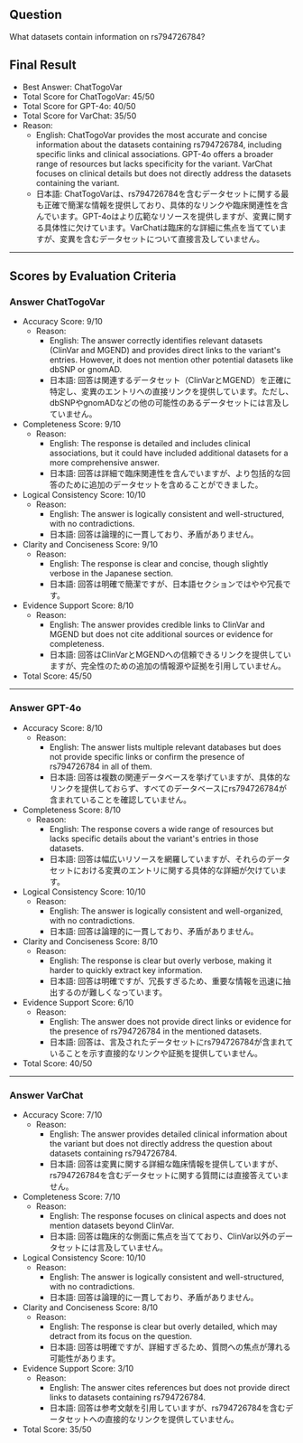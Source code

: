 ## Question

What datasets contain information on rs794726784?

## Final Result

- Best Answer: ChatTogoVar
- Total Score for ChatTogoVar: 45/50
- Total Score for GPT-4o: 40/50
- Total Score for VarChat: 35/50
- Reason:
  - English: ChatTogoVar provides the most accurate and concise information about the datasets containing rs794726784, including specific links and clinical associations. GPT-4o offers a broader range of resources but lacks specificity for the variant. VarChat focuses on clinical details but does not directly address the datasets containing the variant.
  - 日本語: ChatTogoVarは、rs794726784を含むデータセットに関する最も正確で簡潔な情報を提供しており、具体的なリンクや臨床関連性を含んでいます。GPT-4oはより広範なリソースを提供しますが、変異に関する具体性に欠けています。VarChatは臨床的な詳細に焦点を当てていますが、変異を含むデータセットについて直接言及していません。

---

## Scores by Evaluation Criteria

### Answer ChatTogoVar
- Accuracy Score: 9/10
  - Reason: 
    - English: The answer correctly identifies relevant datasets (ClinVar and MGEND) and provides direct links to the variant's entries. However, it does not mention other potential datasets like dbSNP or gnomAD.
    - 日本語: 回答は関連するデータセット（ClinVarとMGEND）を正確に特定し、変異のエントリへの直接リンクを提供しています。ただし、dbSNPやgnomADなどの他の可能性のあるデータセットには言及していません。
- Completeness Score: 9/10
  - Reason: 
    - English: The response is detailed and includes clinical associations, but it could have included additional datasets for a more comprehensive answer.
    - 日本語: 回答は詳細で臨床関連性を含んでいますが、より包括的な回答のために追加のデータセットを含めることができました。
- Logical Consistency Score: 10/10
  - Reason: 
    - English: The answer is logically consistent and well-structured, with no contradictions.
    - 日本語: 回答は論理的に一貫しており、矛盾がありません。
- Clarity and Conciseness Score: 9/10
  - Reason: 
    - English: The response is clear and concise, though slightly verbose in the Japanese section.
    - 日本語: 回答は明確で簡潔ですが、日本語セクションではやや冗長です。
- Evidence Support Score: 8/10
  - Reason: 
    - English: The answer provides credible links to ClinVar and MGEND but does not cite additional sources or evidence for completeness.
    - 日本語: 回答はClinVarとMGENDへの信頼できるリンクを提供していますが、完全性のための追加の情報源や証拠を引用していません。
- Total Score: 45/50

---

### Answer GPT-4o
- Accuracy Score: 8/10
  - Reason: 
    - English: The answer lists multiple relevant databases but does not provide specific links or confirm the presence of rs794726784 in all of them.
    - 日本語: 回答は複数の関連データベースを挙げていますが、具体的なリンクを提供しておらず、すべてのデータベースにrs794726784が含まれていることを確認していません。
- Completeness Score: 8/10
  - Reason: 
    - English: The response covers a wide range of resources but lacks specific details about the variant's entries in those datasets.
    - 日本語: 回答は幅広いリソースを網羅していますが、それらのデータセットにおける変異のエントリに関する具体的な詳細が欠けています。
- Logical Consistency Score: 10/10
  - Reason: 
    - English: The answer is logically consistent and well-organized, with no contradictions.
    - 日本語: 回答は論理的に一貫しており、矛盾がありません。
- Clarity and Conciseness Score: 8/10
  - Reason: 
    - English: The response is clear but overly verbose, making it harder to quickly extract key information.
    - 日本語: 回答は明確ですが、冗長すぎるため、重要な情報を迅速に抽出するのが難しくなっています。
- Evidence Support Score: 6/10
  - Reason: 
    - English: The answer does not provide direct links or evidence for the presence of rs794726784 in the mentioned datasets.
    - 日本語: 回答は、言及されたデータセットにrs794726784が含まれていることを示す直接的なリンクや証拠を提供していません。
- Total Score: 40/50

---

### Answer VarChat
- Accuracy Score: 7/10
  - Reason: 
    - English: The answer provides detailed clinical information about the variant but does not directly address the question about datasets containing rs794726784.
    - 日本語: 回答は変異に関する詳細な臨床情報を提供していますが、rs794726784を含むデータセットに関する質問には直接答えていません。
- Completeness Score: 7/10
  - Reason: 
    - English: The response focuses on clinical aspects and does not mention datasets beyond ClinVar.
    - 日本語: 回答は臨床的な側面に焦点を当てており、ClinVar以外のデータセットには言及していません。
- Logical Consistency Score: 10/10
  - Reason: 
    - English: The answer is logically consistent and well-structured, with no contradictions.
    - 日本語: 回答は論理的に一貫しており、矛盾がありません。
- Clarity and Conciseness Score: 8/10
  - Reason: 
    - English: The response is clear but overly detailed, which may detract from its focus on the question.
    - 日本語: 回答は明確ですが、詳細すぎるため、質問への焦点が薄れる可能性があります。
- Evidence Support Score: 3/10
  - Reason: 
    - English: The answer cites references but does not provide direct links to datasets containing rs794726784.
    - 日本語: 回答は参考文献を引用していますが、rs794726784を含むデータセットへの直接的なリンクを提供していません。
- Total Score: 35/50